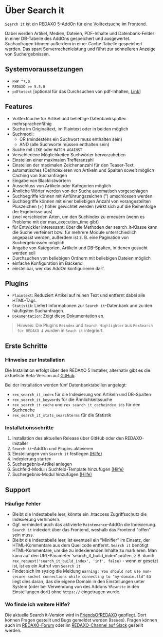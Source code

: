 # Über Search it

`Search it` ist ein REDAXO 5-AddOn für eine Volltextsuche im Frontend.

Dabei werden Artikel, Medien, Dateien, PDF-Inhalte und Datenbank-Felder in einer DB-Tabelle des AddOns gespeichert und ausgewertet. Suchanfragen können außerdem in einer Cache-Tabelle gespeichert werden. Das spart Serverrechenleistung und führt zur schnelleren Anzeige von Suchergebnissen.

## Systemvoraussetzungen

* `PHP ^7.0`
* `REDAXO >= 5.5.0`
* `pdftotext` [optional für das Durchsuchen von pdf-Inhalten, [Link](https://www.xpdfreader.com/pdftotext-man.html)]

## Features

* Volltextsuche für Artikel und beliebige Datenbankspalten mehrsprachenfähig
* Suche im Originaltext, im Plaintext oder in beiden möglich
* Suchmodi:
  * OR (mindestens ein Suchwort muss enthalten sein)
  * AND (alle Suchworte müssen enthalten sein)
* Suche mit `LIKE` oder `MATCH AGAINST`
* Verschiedene Möglichkeiten Suchwörter hervorzuheben
* Einstellen einer maximalen Trefferanzahl
* Einstellen der maximalen Zeichenanzahl für den Teaser-Text
* automatisches (De)Indexieren von Artikeln und Spalten soweit möglich Caching von Suchanfragen
* Eingabe von Blacklistwörtern
* Ausschluss von Artikeln oder Kategorien möglich
* Ähnliche Wörter werden von der Suche automatisch vorgeschlagen
* Suchbegriffe können mit Anführungszeichen (") umschlossen werden
* Suchbegriffe können mit einer beliebigen Anzahl von vorangestellten Pluszeichen (+) höher gewichtet werden (wirkt sich auf die Reihenfolge der Ergebnisse aus)
* zwei verschieden Arten, um den Suchindex zu erneuern (wenn es Probleme mit der max_execution_time gibt)
* für Entwickler interessant: über die Methoden der search_it-Klasse kann die Suche verfeinert bzw. für mehrere Module unterschiedlich angepasst werden, außerdem ist z. B. eine Pagination von Suchergebnissen möglich
* Angabe von Kategorien, Artikeln und DB-Spalten, in denen gesucht werden soll
* Durchsuchen von beliebigen Ordnern mit beliebigen Dateien möglich
* einfache Konfiguration im Backend
* einstellbar, wer das AddOn konfigurieren darf.

## Plugins

* `Plaintext`: Reduziert Artikel auf reinen Text und entfernt dabei alle HTML-Tags.
* `Statistik`: Liefert Informationen zur `Search it`-Datenbank und zu den häufigsten Suchanfragen.
* `Dokumentation`: Zeigt diese Dokumentation an.

> Hinweis: Die Plugins `Reindex` und `Search Highlighter` aus `RexSearch für REDAXO 4` wurden in `Seach it` integriert.

## Erste Schritte

### Hinweise zur Installation

Die Installation erfolgt über den REDAXO 5 Installer, alternativ gibt es die aktuellste Beta-Version auf [GitHub](https://github.com/friendsofredaxo/search_it).

Bei der Installation werden fünf Datenbanktabellen angelegt:

* `rex_search_it_index` für die Indexierung von Artikeln und DB-Spalten
* `rex_search_it_keywords` für die Ähnlichkeitssuche
* `rex_search_it_cache` und `rex_search_it_cacheindex_ids` für den Suchcache
* `rex_search_it_stats_searchterms` für die Statistik

### Installationsschritte

1. Installation des aktuellen Release über GitHub oder den REDAXO-Installer
2. `Search it`-AddOn und Plugins aktivieren
3. Einstellungen von `Search it` festlegen [(Hilfe)](search_it-settings.md)
4. Indexierung starten
5. Suchergebnis-Artikel anlegen
6. Suchfeld-Modul / Suchfeld-Template hinzufügen [(Hilfe)](module-form.md)
7. Suchergebnis-Modul hinzufügen [(Hilfe)](module-simple.md)

## Support

### Häufige Fehler

* Bleibt die Indextabelle leer, könnte ein .htaccess Zugriffsschutz die Indexierung verhindern.
* Ggf. verhindert auch das aktivierte `Maintenance`-AddOn die Indexierung. `Search it` indexiert über das Frontend, weshalb das Frontend "offen" sein muss.
* Bleibt die Indextabelle leer, ist eventuell ein "Minifier" im Einsatz, der HTML-Kommentare aus dem Quellcode entfernt.
`Search it` benötigt HTML-Kommentare, um die zu indexierenden Inhalte zu markieren. Man kann auf den URL-Parameter 'search_it_build_index' prüfen, z.B. durch `rex_request('search_it_build_index', 'int', false)` - wenn er gesetzt ist, ist es ein Aufruf von `Search it`
* Findet sich im syslog die Meldung `Warning: You should not use non-secure socket connections while connecting to "my-domain.tld"` so liegt dies daran, das die eigene Domain in den Einstellungen unter System (oder bei Verwendung von des Addons `YRewrite` in den Einstellungen dort) ohne `https://` eingetragen wurde.

### Wo finde ich weitere Hilfe?

Die aktuelle Search it-Version wird in [FriendsOfREDAXO](https://github.com/friendsofredaxo/search_it) gepflegt. Dort können Fragen gestellt und Bugs gemeldet werden (Issues). Fragen können auch im [REDAXO-Forum](www.redaxo.org/de/forum/) oder im [REDAXO-Channel auf Slack](https://friendsofredaxo.slack.com/messages/redaxo/) gestellt werden.
